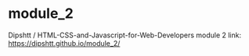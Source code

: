 # module_2
Dipshtt / HTML-CSS-and-Javascript-for-Web-Developers module 2 
link: https://dipshtt.github.io/module_2/
